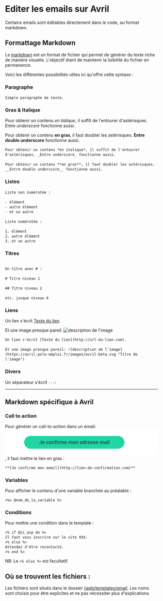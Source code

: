 # Editer les emails sur Avril

Certains emails sont éditables directement dans le code, au format markdown.

## Formattage Markdown

Le [markdown](https://github.com/adam-p/markdown-here/wiki/Markdown-Cheatsheet) est un format de fichier qui permet de générer du texte riche de manière visuelle. L'objectif étant de maintenir la lisibilité du fichier en permanence.

Voici les différentes possibilités utiles ici qu'offre cette syntaxe :

### Paragraphe

```
Simple paragraphe de texte.
```

### Gras & Italique

Pour obtenir un contenu *en italique*, il suffit de l'entourer d'astérisques. _Entre underscore_ fonctionne aussi.

Pour obtenir un contenu **en gras**, il faut doubler les astérisques. __Entre double underscore__ fonctionne aussi.

```
Pour obtenir un contenu *en italique*, il suffit de l'entourer d'astérisques. _Entre underscore_ fonctionne aussi.

Pour obtenir un contenu **en gras**, il faut doubler les astérisques. __Entre double underscore__ fonctionne aussi.
```

### Listes

```
Liste non numérotée :

- élément
- autre élément
- et un autre

Liste numérotée :

1. élément
2. autre élément
3. et un autre
```

### Titres

```

Un titre avec # :

# Titre niveau 1

## Titre niveau 2

etc. jusque niveau 6
```

### Liens

Un lien s'écrit [Texte du lien](http://url-du-lien.com).

Et une image presque pareil: ![description de l'image](https://avril.pole-emploi.fr/images/avril-beta.svg "Titre de l'image")

```
Un lien s'écrit [Texte du lien](http://url-du-lien.com).

Et une image presque pareil: ![description de l'image](https://avril.pole-emploi.fr/images/avril-beta.svg "Titre de l'image")

```

### Divers

Un séparateur s'écrit `---`:

---

## Markdown spécifique à Avril

### Call to action

Pour générer un call-to-action dans un email: ![Call to action](assets/call-to-action.png), il faut mettre le lien en gras :

```
**[Je confirme mon email](http://lien-de-confirmation.com)**
```

### Variables

Pour afficher le contenu d'une variable branchée au préalable :

```
<%= @nom_de_la_variable %>
```

### Conditions

Pour mettre une condition dans le template :

```
<% if @is_asp do %>
Il faut vous inscrire sur le site XXX.
<% else %>
Attendez d'être recontacté.
<% end %>
```

NB: Le `<% else %>` est facultatif.

## Où se trouvent les fichiers :

Les fichiers sont situés dans le dossier [/web/templates/email](/web/templates/email). Les noms sont choisis pour être explicites et ne pas nécessiter plus d'explications.